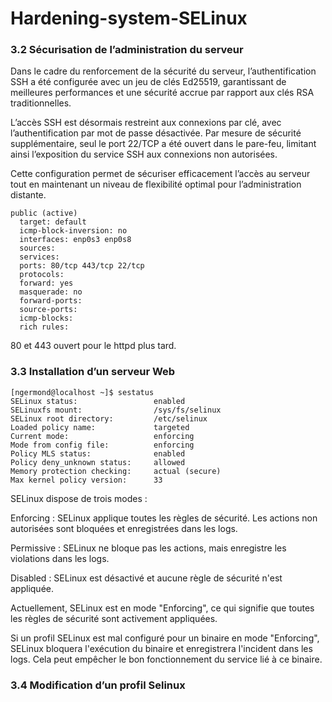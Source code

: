 # Hardening-system-SELinux
### 3.2 Sécurisation de l’administration du serveur

Dans le cadre du renforcement de la sécurité du serveur, l’authentification SSH a été configurée avec un jeu de clés Ed25519, garantissant de meilleures performances et une sécurité accrue par rapport aux clés RSA traditionnelles.

L’accès SSH est désormais restreint aux connexions par clé, avec l’authentification par mot de passe désactivée. Par mesure de sécurité supplémentaire, seul le port 22/TCP a été ouvert dans le pare-feu, limitant ainsi l’exposition du service SSH aux connexions non autorisées.

Cette configuration permet de sécuriser efficacement l’accès au serveur tout en maintenant un niveau de flexibilité optimal pour l’administration distante.

```
public (active)
  target: default
  icmp-block-inversion: no
  interfaces: enp0s3 enp0s8
  sources:
  services:
  ports: 80/tcp 443/tcp 22/tcp
  protocols:
  forward: yes
  masquerade: no
  forward-ports:
  source-ports:
  icmp-blocks:
  rich rules:
```

80 et 443 ouvert pour le httpd plus tard.

### 3.3 Installation d’un serveur Web

```
[ngermond@localhost ~]$ sestatus
SELinux status:                 enabled
SELinuxfs mount:                /sys/fs/selinux
SELinux root directory:         /etc/selinux
Loaded policy name:             targeted
Current mode:                   enforcing
Mode from config file:          enforcing
Policy MLS status:              enabled
Policy deny_unknown status:     allowed
Memory protection checking:     actual (secure)
Max kernel policy version:      33
```

SELinux dispose de trois modes :

Enforcing : SELinux applique toutes les règles de sécurité. Les actions non autorisées sont bloquées et enregistrées dans les logs.

Permissive : SELinux ne bloque pas les actions, mais enregistre les violations dans les logs.

Disabled : SELinux est désactivé et aucune règle de sécurité n'est appliquée.

Actuellement, SELinux est en mode "Enforcing", ce qui signifie que toutes les règles de sécurité sont activement appliquées.

Si un profil SELinux est mal configuré pour un binaire en mode "Enforcing", SELinux bloquera l'exécution du binaire et enregistrera l'incident dans les logs. Cela peut empêcher le bon fonctionnement du service lié à ce binaire.

### 3.4 Modification d’un profil Selinux


